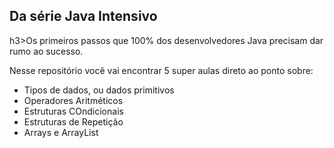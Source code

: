 <h2>Da série Java Intensivo</h2>
h3>Os primeiros passos que 100% dos desenvolvedores Java precisam dar rumo ao sucesso.
<br>
<p>Nesse repositório você vai encontrar 5 super aulas direto ao ponto sobre:</p>
<ul>
  <li>Tipos de dados, ou dados primitivos</li>
  <li>Operadores Aritméticos</li>
  <li>Estruturas COndicionais</li>
  <li>Estruturas de Repetição</li>
  <li>Arrays e ArrayList</li>
</ul>
